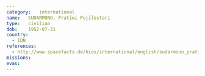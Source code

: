 ```yaml
---
category:	international
name:	SUDARMONO, Pratiwi Pujilestari
type:	civilian
dob:	1952-07-31
country:
  - IDN
references:
  - http://www.spacefacts.de/bios/international/english/sudarmono_pratiwi.htm
missions:
evas:
---
```

